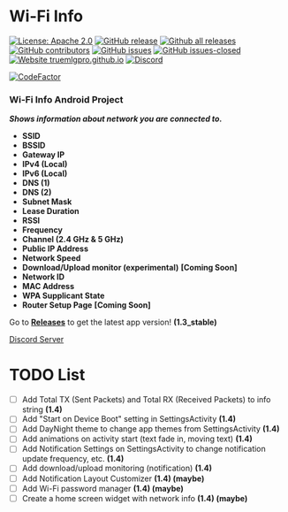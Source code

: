 # Wi-Fi Info
[![License: Apache 2.0](https://img.shields.io/badge/License-Apache%202.0-blue.svg)](https://opensource.org/licenses/Apache-2.0)
[![GitHub release](https://img.shields.io/github/release/TrueMLGPro/Wi-Fi_Info.svg)](https://GitHub.com/TrueMLGPro/Wi-Fi_Info/releases/)
[![Github all releases](https://img.shields.io/github/downloads/TrueMLGPro/Wi-Fi_Info/total.svg)](https://github.com/TrueMLGPro/Wi-Fi_Info/releases/)
[![GitHub contributors](https://img.shields.io/github/contributors/TrueMLGPro/Wi-Fi_Info.svg)](https://GitHub.com/TrueMLGPro/Wi-Fi_Info/graphs/contributors/)
[![GitHub issues](https://img.shields.io/github/issues/TrueMLGPro/Wi-Fi_Info.svg)](https://github.com/TrueMLGPro/Wi-Fi_Info/issues/)
[![GitHub issues-closed](https://img.shields.io/github/issues-closed/TrueMLGPro/Wi-Fi_Info.svg)](https://GitHub.com/TrueMLGPro/Wi-Fi_Info/issues?q=is%3Aissue+is%3Aclosed)
[![Website truemlgpro.github.io](https://img.shields.io/website-up-down-green-red/https/truemlgpro.github.io/Wi-Fi_Info.svg)](https://truemlgpro.github.io/Wi-Fi_Info/)
[![Discord](https://img.shields.io/discord/601107291915419658.svg)](https://discord.gg/qxE2DFr)

[![CodeFactor](https://www.codefactor.io/repository/github/truemlgpro/wi-fi_info/badge/master)](https://www.codefactor.io/repository/github/truemlgpro/wi-fi_info/overview/master)

### Wi-Fi Info Android Project

***Shows information about network you are connected to.***

* __SSID__
* __BSSID__
* __Gateway IP__
* __IPv4 (Local)__
* __IPv6 (Local)__
* __DNS (1)__
* __DNS (2)__
* __Subnet Mask__
* __Lease Duration__
* __RSSI__
* __Frequency__
* __Channel (2.4 GHz & 5 GHz)__
* __Public IP Address__
* __Network Speed__
* __Download/Upload monitor (experimental)__ **[Coming Soon]**
* __Network ID__
* __MAC Address__
* __WPA Supplicant State__
* __Router Setup Page__ **[Coming Soon]**

Go to **[Releases](https://github.com/TrueMLGPro/Wi-Fi_Info/releases/)** to get the latest app version! **(1.3_stable)**

[Discord Server](https://discord.gg/qxE2DFr)

# TODO List

- [ ] Add Total TX (Sent Packets) and Total RX (Received Packets) to info string **(1.4)**
- [ ] Add "Start on Device Boot" setting in SettingsActivity **(1.4)**
- [ ] Add DayNight theme to change app themes from SettingsActivity **(1.4)**
- [ ] Add animations on activity start (text fade in, moving text) **(1.4)**
- [ ] Add Notification Settings on SettingsActivity to change notification update frequency, etc. **(1.4)**
- [ ] Add download/upload monitoring (notification) **(1.4)**
- [ ] Add Notification Layout Customizer **(1.4) (maybe)**
- [ ] Add Wi-Fi password manager **(1.4) (maybe)**
- [ ] Create a home screen widget with network info **(1.4) (maybe)**
